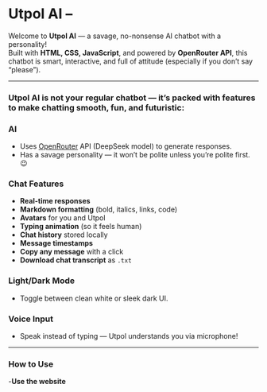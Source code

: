 #  Utpol AI – 

Welcome to **Utpol AI** — a savage, no-nonsense AI chatbot with a personality!  
Built with **HTML, CSS, JavaScript**, and powered by **OpenRouter API**, this chatbot is smart, interactive, and full of attitude (especially if you don’t say “please”).

---



### Utpol AI is not your regular chatbot — it’s packed with features to make chatting smooth, fun, and futuristic:

###  AI
- Uses [OpenRouter](https://openrouter.ai) API (DeepSeek model) to generate responses.
- Has a savage personality — it won’t be polite unless you’re polite first. 😉

###  Chat Features
- **Real-time responses**
- **Markdown formatting** (bold, italics, links, code)
- **Avatars** for you and Utpol
- **Typing animation** (so it feels human)
- **Chat history** stored locally
- **Message timestamps**
- **Copy any message** with a click
- **Download chat transcript** as `.txt`

###  Light/Dark Mode
- Toggle between clean white or sleek dark UI.

###  Voice Input
- Speak instead of typing — Utpol understands you via microphone!

---

### How to Use

-**Use the website** 
